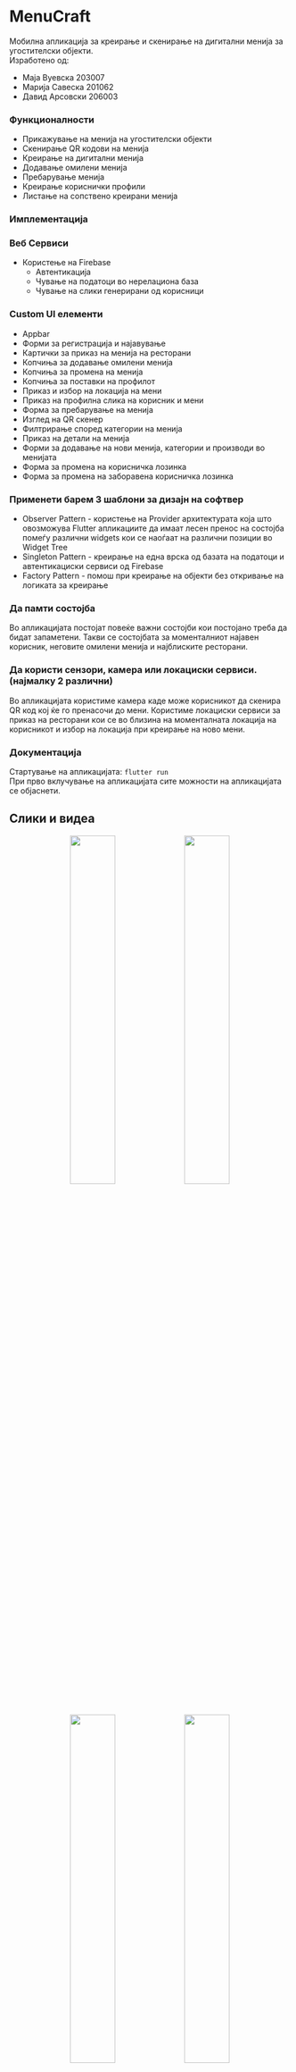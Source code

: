 # MenuCraft 
Мобилна апликација за креирање и скенирање на дигитални менија за угостителски објекти. <br>
Изработено од:
- Маја Вуевска 203007
- Марија Савеска 201062
- Давид Арсовски 206003
### Функционалности
- Прикажување на менија на угостителски објекти
- Скенирање QR кодови на менија
- Креирање на дигитални менија
- Додавање омилени менија
- Пребарување менија
- Креирање кориснички профили
- Листање на сопствено креирани менија
### Имплементација
### Веб Сервиси
- Користење на Firebase
    - Автентикација
    - Чување на податоци во нерелациона база
    - Чување на слики генерирани од корисници
###   Custom UI елементи
- Appbar
- Форми за регистрација и најавување
- Картички за приказ на менија на ресторани
- Копчиња за додавање омилени менија
- Копчиња за промена на менија
- Копчиња за поставки на профилот
- Приказ и избор на локација на мени
- Приказ на профилна слика на корисник и мени
- Форма за пребарување на менија
- Изглед на QR скенер
- Филтрирање според категории на менија
- Приказ на детали на менија
- Форми за додавање на нови менија, категории и производи во менијата
- Форма за промена на корисничка лозинка
- Форма за промена на заборавена корисничка лозинка
###  Применети барем 3 шаблони за дизајн на софтвер
- Observer Pattern - користење на Provider архитектурата која што овозможува Flutter апликациите да имаат лесен пренос на состојба помеѓу различни widgets кои се наоѓаат на различни позиции во Widget Tree
- Singleton Pattern - креирање на една врска од базата на податоци и автентикациски сервиси од Firebase
- Factory Pattern - помош при креирање на објекти без откривање на логиката за креирање
### Да памти состојба
Во апликацијата постојат повеќе важни состојби кои постојано треба да бидат запаметени. Такви се состојбата за моменталниот најавен корисник, неговите омилени менија и најблиските ресторани.
###  Да користи сензори, камера или локациски сервиси. (најмалку 2 различни)
Во апликацијата користиме камера каде може корисникот да скенира QR код кој ќе го пренасочи до мени. Користиме локациски сервиси за приказ на ресторани кои се во близина на моменталната локација на корисникот и избор на локација при креирање на ново мени.
### Документација
Стартување на апликацијата: `flutter run` <br>
При прво вклучување на апликацијата сите можности на апликацијата се објаснети. <br>

## Слики и видеа

<p float="left" align="center">
  <img src="./readmeAssets/1logoanim.gif" width=40% />

  <img src="./readmeAssets/2qranim.gif" width=40% />
</p>

<p float="left" align="center">
  <img src="./readmeAssets/3mapanim.gif" width=40% />
  <img src="./readmeAssets/4favsanim.gif" width=40% />
</p>

- Intro animation
![Introduction](./readmeAssets/animationStartup.gif)
- Adding Favorites
![Adding Favorites](./readmeAssets/animationFavorites.gif)
- Scanning QR Codes
![Scanning QR Codes](./readmeAssets/animationQR.gif)
- Searching Menus
![Searching Menus](./readmeAssets/animationSearch.gif)

- User Profiles
![User Profiles](./readmeAssets/profile.jpg)

- QR Code Generation
![QR Code Generation](./readmeAssets/qr_code.jpg)

- Categories
![Categories](./readmeAssets/create_category.jpg)
![Categories](./readmeAssets/see_categories.jpg)

- Items
![Items](./readmeAssets/see_items.jpg)
- Filtering

![Filtering](./readmeAssets/pizzerias.jpg)

- Your Menus
![Your Menus](./readmeAssets/your_menus.jpg)